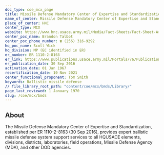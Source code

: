 ```yaml
---
doc_type: coe_mcx_page
title: Missile Defense Mandatory Center of Expertise and Standardization
name_of_center: Missile Defense Mandatory Center of Expertise and Standardization
place_of_center: HNC
center_type: MCX
website: https://www.hnc.usace.army.mil/Media/Fact-Sheets/Fact-Sheet-Article-View/Article/622664/ballistic-missile-defense/
center_poc_name: Brandon Talbot
center_poc_phone_number: ☎ (256) 316-9292
hq_poc_name: Scott Wick
hq_division: MP (EC identified in ER)
er_number: ER 1110-2-8163
er_link: https://www.publications.usace.army.mil/Portals/76/Publications/EngineerRegulations/ER_1110-2-8163.pdf?ver=zccDjH50M11uFXTio2zR7w%3d%3d
er_publication_date: 30 Sep 2016
activation_date: 01 Jan 1967
recertification_date: 10 Nov 2021
center_functional_proponent: Tom Smith
keywords: Ballistic missile defense
// file_library_root_path: "content/coe/mcx/bmds/Library/"
page_last_reviewed: 1 January 1970
slug: /coe/mcx/bmds
---
```


## About

The Missile Defense Mandatory Center of Expertise and Standardization, established per ER 1110-2-8163 (30 Sep 2016), provides expert ballistic missile defense system support services to all HQUSACE elements, divisions, districts, laboratories, field operations, Missile Defense Agency (MDA), and other DOD agencies.
